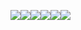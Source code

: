 ![](testmd/test/g3ph.png)![](testmd/test/4skv.png)![](testmd/test/gg2e.png)![](testmd/test/t67b.p![](testmd/test/1igj.png)ng![](testmd/test/6tt4.png))![](testmd/test/8pg2.png)![](testmd/test/4n6j.png)
